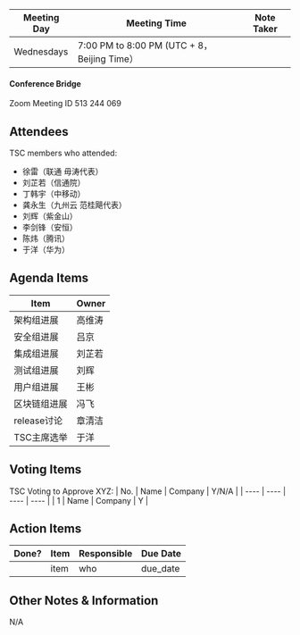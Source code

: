 | Meeting Day | Meeting Time | Note Taker |
| --- | --- | --- |
| Wednesdays | 7:00 PM to 8:00 PM (UTC + 8，Beijing Time） |     |

#### Conference Bridge

Zoom Meeting ID
513 244 069 

## Attendees
TSC members who attended:

- 徐雷（联通 毋涛代表）
- 刘芷若（信通院） 
- 丁韩宇（中移动） 
- 龚永生（九州云 范桂飓代表）  
- 刘辉（紫金山）
- 李剑锋（安恒）
- 陈炜（腾讯）
- 于洋（华为） 

## Agenda Items

Item | Owner
---- | ----
架构组进展 | 高维涛
安全组进展 | 吕京
集成组进展 | 刘芷若
测试组进展 | 刘辉
用户组进展 | 王彬
区块链组进展 | 冯飞
release讨论 | 章清洁
TSC主席选举 | 于洋



## Voting Items
TSC Voting to Approve XYZ:
| No. | Name | Company | Y/N/A |
| ---- | ---- | ---- | ---- |
| 1 | Name | Company | Y |

## Action Items
| Done? | Item | Responsible | Due Date |
| ---- | ---- | ---- | ---- |
| | item | who | due_date |

## Other Notes & Information
N/A
